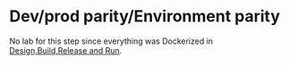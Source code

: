 # Dev/prod parity/Environment parity

No lab for this step since everything was Dockerized in [Design,Build,Release and Run](04_design_build_release_run.md).